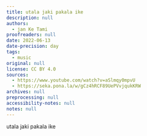```yaml
---
title: utala jaki pakala ike
description: null
authors:
  - jan Ke Tami
proofreaders: null
date: 2022-06-13
date-precision: day
tags:
  - music
original: null
license: CC BY 4.0
sources:
  - https://www.youtube.com/watch?v=aSlmqy0mpvU
  - https://seka.pona.la/w/gCz4hRCF89UePVvjqukKRW
archives: null
preprocessing: null
accessibility-notes: null
notes: null
---
```


utala jaki pakala ike
